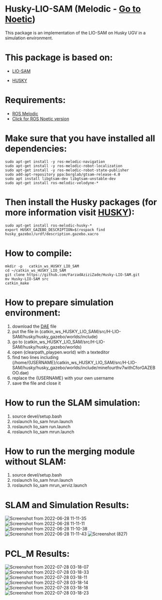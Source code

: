 # Husky-LIO-SAM (Melodic - [Go to Noetic](https://github.com/FarzadAziziZade/Husky-LIO-SAM/tree/Noetic))
This package is an implementation of the LIO-SAM on Husky UGV in a simulation environment.

This package is based on:
=========================
  - [LIO-SAM](https://github.com/TixiaoShan/LIO-SAM)
  
  - [HUSKY](https://github.com/husky/husky/tree/3af80eab1ec0b0d44259c6c8797e4a28797507ca)


Requirements:
============
  - [ROS Melodic](http://wiki.ros.org/melodic/Installation/Ubuntu)
  - [Click for ROS Noetic version](https://github.com/FarzadAziziZade/Husky-LIO-SAM/tree/Noetic)


Make sure that you have installed all dependencies:
==================================================

```
sudo apt-get install -y ros-melodic-navigation
sudo apt-get install -y ros-melodic-robot-localization
sudo apt-get install -y ros-melodic-robot-state-publisher
sudo add-apt-repository ppa:borglab/gtsam-release-4.0
sudo apt install libgtsam-dev libgtsam-unstable-dev
sudo apt-get install ros-melodic-velodyne-*
```

Then install the Husky packages (for more information visit [HUSKY](http://wiki.ros.org/Robots/Husky)):
==============================================================================================

```
sudo apt-get install ros-melodic-husky-*
export HUSKY_GAZEBO_DESCRIPTION=$(rospack find husky_gazebo)/urdf/description.gazebo.xacro
```
  

How to compile:
===============

```
mkdir -p   catkin_ws_HUSKY_LIO_SAM
cd ~/catkin_ws_HUSKY_LIO_SAM
git clone https://github.com/FarzadAziziZade/Husky-LIO-SAM.git
mv Husky-LIO-SAM src
catkin_make
```

How to prepare simulation environment:
====================================
1. download the [DAE](https://drive.google.com/file/d/1HfOU4oYl1D4UGBcUe0zXGNeuPx7ARpQL/view?usp=sharing) file
2. put the file in (catkin_ws_HUSKY_LIO_SAM/src/H-LIO-SAM/husky/husky_gazebo/worlds/include)
3. go to (catkin_ws_HUSKY_LIO_SAM/src/H-LIO-SAM/husky/husky_gazebo/worlds)
4. open (clearpath_playpen.world) with a texteditor
5. find two lines including (<uri>/home/{USERNAME}/catkin_ws_HUSKY_LIO_SAM/src/H-LIO-SAM/husky/husky_gazebo/worlds/include/minefourthv7withCforGAZEBOO.dae</uri>)
6. replace the {USERNAME}  with your own username
7. save the file and close it

How to run the SLAM simulation:
===============================
1. source devel/setup.bash
2. roslaunch lio_sam hrun.launch
3. roslaunch lio_sam run.launch
4. roslaunch lio_sam mrun.launch



How to run the merging module without SLAM:
===========================================
1. source devel/setup.bash
2. roslaunch lio_sam hrun.launch
3. roslaunch lio_sam mrun_wrviz.launch



SLAM and Simulation Results:
============================

![Screenshot from 2022-06-28 11-11-35](https://user-images.githubusercontent.com/84402243/183020160-f790bb00-b8ee-4f4f-8047-4d815e8bce70.png)
![Screenshot from 2022-06-28 11-11-11](https://user-images.githubusercontent.com/84402243/183020379-e36dc904-1c65-4284-9327-3f1a519d9e58.png)
![Screenshot from 2022-06-28 11-10-38](https://user-images.githubusercontent.com/84402243/183020514-71b6c305-35cd-4ab9-9012-2f670c4bd1f6.png)
![Screenshot from 2022-06-28 11-11-43](https://user-images.githubusercontent.com/84402243/183020587-3ce64b46-1622-4704-85d5-15961c7720b1.png)
![Screenshot (827)](https://user-images.githubusercontent.com/84402243/183019910-990a0823-75d0-43a1-a8f9-46855851cbc9.png)

PCL_M Results:
==============
![Screenshot from 2022-07-28 03-18-07](https://user-images.githubusercontent.com/84402243/181609705-9eeb9cec-36b5-41f8-a9aa-0cf067fc002f.png)
![Screenshot from 2022-07-28 03-18-33](https://user-images.githubusercontent.com/84402243/181609868-ee4055ec-788c-4ea2-82be-8e83fdbd0e26.png)
![Screenshot from 2022-07-28 03-18-11](https://user-images.githubusercontent.com/84402243/181609737-25fd86dc-8f86-4ef5-97cb-5b94663955fb.png)
![Screenshot from 2022-07-28 03-18-14](https://user-images.githubusercontent.com/84402243/181609762-fcaa8b2d-e773-423b-8025-fc97c22f0b0c.png)
![Screenshot from 2022-07-28 03-18-18](https://user-images.githubusercontent.com/84402243/181609835-e47932b5-d29b-4b64-9a11-b208504ed73b.png)
![Screenshot from 2022-07-28 03-18-23](https://user-images.githubusercontent.com/84402243/181609855-f81dddc3-83a3-4f4c-b32e-cb5b1a7812b1.png)


